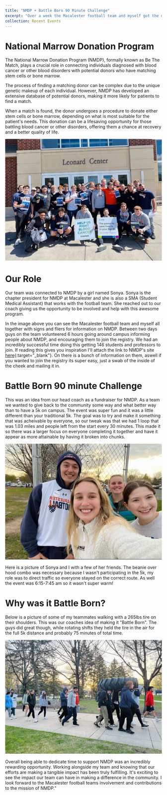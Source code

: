```yaml
---
title: "NMDP + Battle Born 90 Minute Challenge"
excerpt: "Over a week the Macalester football team and myself got the opportunity to volunteer with NMDP <br/><img src='/images/nmdp1.jpg'>"
collection: Recent Events
---
```


National Marrow Donation Program
======

The National Marrow Donation Program (NMDP), formally known as Be The Match, plays a crucial role in connecting individuals diagnosed with blood cancer or other blood disorders with potential donors who have matching stem cells or bone marrow.

The process of finding a matching donor can be complex due to the unique genetic makeup of each individual. However, NMDP has developed an extensive database of potential donors, making it more likely for patients to find a match.

When a match is found, the donor undergoes a procedure to donate either stem cells or bone marrow, depending on what is most suitable for the patient's needs. This donation can be a lifesaving opportunity for those battling blood cancer or other disorders, offering them a chance at recovery and a better quality of life.

<img src="/images/nmdp1.jpg" alt="Alt text" title="Team NMDP image" />

Our Role
======

Our team was connected to NMDP by a girl named Sonya. Sonya is the chapter president for NMDP at Macalester and she is also a SMA (Student Medical Assistant) that works with the football team. She reached out to our coach giving us the opportunity to be involved and help with this awesome program. 

In the image above you can see the Macalester football team and myself all together with signs and fliers for information on NMDP. Between two days guys on the team volunteered 6 hours going around campus informing people about NMDP, and encouraging them to join the registry. We had an incredibly successful time doing this getting 146 students and professors to join. If reading this gives you inspiration I'll attach the link to NMDP's site [here](https://network.nmdp.org){:target="_blank"}. On there is a bunch of information on them, aswell if you wanted to join the registry its super easy, just a swab of the inside of the cheek and mailing it in. 

Battle Born 90 minute Challenge
======

This was an idea from our head coach as a fundraiser for NMDP. As a team we wanted to give back to the community some way and what better way than to have a 5k on campus. The event was super fun and it was a little different than your traditional 5k. The goal was to try and make it something that was acheivable by everyone, so our tweak was that we had 1 loop that was 1.03 miles and people left from the start every 30 minutes. This made it so there was a larger focus on everyone completing it together and have it appear as more attainable by having it broken into chunks. 

<img src="/images/nmdp2.jpg" alt="Alt text" title="Me and Sonya" />

Here is a picture of Sonya and I with a few of her friends. The beanie over hood combo was necessary because I wasn't participating in the 5k, my role was to direct traffic so everyone stayed on the correct route. As well the event was 6:15-7:45 am so it wasn't super warm!

Why was it Battle Born?
======

Below is a picture of some of my teammates walking with a 265lbs tire on their shoulders. This was our coaches idea of making it "Battle Born". The guys did great though, while rotating shifts they held the tire in the air for the full 5k distance and probably 75 minutes of total time. 

<img src="/images/nmdp3.jpg" alt="Alt text" title="Guys Carrying a Tire" />

Overall being able to dedicate time to support NMDP was an incredibly rewarding opportunity. Working alongside my team and knowing that our efforts are making a tangible impact has been truly fulfilling. It's exciting to see the impact our team can have in making a difference in the community.  I look forward to the Macalester football teams involvement and contributions to the mission of NMDP."

